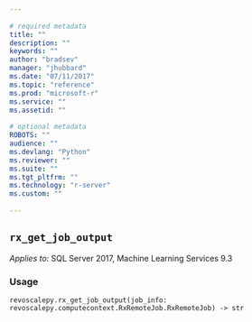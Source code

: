 ```yaml
--- 
 
# required metadata 
title: "" 
description: "" 
keywords: "" 
author: "bradsev" 
manager: "jhubbard" 
ms.date: "07/11/2017" 
ms.topic: "reference" 
ms.prod: "microsoft-r" 
ms.service: "" 
ms.assetid: "" 
 
# optional metadata 
ROBOTS: "" 
audience: "" 
ms.devlang: "Python" 
ms.reviewer: "" 
ms.suite: "" 
ms.tgt_pltfrm: "" 
ms.technology: "r-server" 
ms.custom: "" 
 
---
```


## `rx_get_job_output`


*Applies to:* SQL Server 2017, Machine Learning Services 9.3


### Usage



```
revoscalepy.rx_get_job_output(job_info: revoscalepy.computecontext.RxRemoteJob.RxRemoteJob) -> str
```


